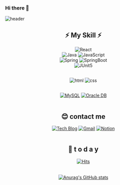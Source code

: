 ### Hi there 👋

<!--
**chaenabi/chaenabi** is a ✨ _special_ ✨ repository because its `README.md` (this file) appears on your GitHub profile.

Here are some ideas to get you started:

- 🔭 I’m currently working on ...
- 🌱 I’m currently learning ...
- 👯 I’m looking to collaborate on ...
- 🤔 I’m looking for help with ...
- 💬 Ask me about ...
- 📫 How to reach me: ...
- 😄 Pronouns: ...
- ⚡ Fun fact: ...
-->

<!--
**Joowon0220/Joowon0220** is a ✨ _special_ ✨ repository because its `README.md` (this file) appears on your GitHub profile.

Here are some ideas to get you started:

- 🔭 I’m currently working on ...
- 🌱 I’m currently learning ...
- 👯 I’m looking to collaborate on ...
- 🤔 I’m looking for help with ...
- 💬 Ask me about ...
- 📫 How to reach me: ...
- 😄 Pronouns: ...
- ⚡ Fun fact: ...
-->

![header](https://capsule-render.vercel.app/api?type=waving&color=gradient&height=300&section=header&text=Hello!%20Nice%20to%20see%20you%20😄&fontSize=70)

<div align=center>

## ⚡ My Skill ⚡

![React](https://img.shields.io/badge/React%20/%20ReactNative-61DAFB?style=flat-square&logo=React&logoColor=black)<br>
![Java](https://img.shields.io/badge/Java-007396?style=flat-square&logo=Java&logoColor=white)
![JavaScript](https://img.shields.io/badge/JavaScript-F7DF1E?style=flat-square&logo=JavaScript&logoColor=white)<br>
![Spring](https://img.shields.io/badge/Spring-6DB33F?style=flat-square&logo=Spring&logoColor=white)
![SpringBoot](https://img.shields.io/badge/SpringBoot-6DB33F?style=flat-square&logo=SpringBoot&logoColor=white)<br>
![JUnit5](https://img.shields.io/badge/JUnit5-25A162?style=flat-square&logo=JUnit5&logoColor=white) 
<br><br>

![html](https://img.shields.io/badge/Html-E34F26?style=flat-square&logo=Html5&logoColor=white)
![css](https://img.shields.io/badge/CSS-1572B6?style=flat-square&logo=CSS3&logoColor=white)
<br><br>
  
[![MySQL](https://img.shields.io/badge/MySQL-4479A1?style=flat-square&logo=MySQL&logoColor=white)](https://github.com/Joowon0220/Spring_Weather) [![Oracle DB](https://img.shields.io/badge/Oracle-F80000?style=flat-square&logo=oracle&logoColor=white)](https://github.com/Joowon0220/SpringMVC)
<br><br>

## 😊 contact me
[![Tech Blog](https://img.shields.io/badge/Blog-FF5722?style=flat-square&logo=blogger&logoColor=white)](https://3colored.tistory.com/)
[![Gmail](https://img.shields.io/badge/Gmail-EA4335?style=flat-square&logo=Gmail&logoColor=white)](mailto:find1086@gmail.com)
[![Notion](https://img.shields.io/badge/Notion-000000?style=flat-square&logo=Notion&logoColor=white)](https://reminiscent-headlight-ee3.notion.site/Introduce-1220dff610fe4060a7800994be26ffd6)
<br><br>

## 📜 t o d a y 

[![Hits](https://hits.seeyoufarm.com/api/count/incr/badge.svg?url=https%3A%2F%2Fgithub.com%2Fchaenabi&count_bg=%23FF0000&title_bg=%23555555&icon=&icon_color=%23E7E7E7&title=hits&edge_flat=false)](https://github.com/chaenabi)
<br><br><br>
[![Anurag's GitHub stats](https://github-readme-stats.vercel.app/api?username=chaenabi&theme=tokyonight)](https://github.com/anuraghazra/github-readme-stats)

</div>

